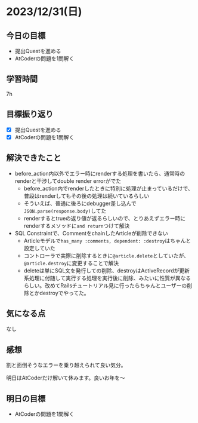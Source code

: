 # 2023/12/31(日)

## 今日の目標
* 提出Questを進める
* AtCoderの問題を1問解く

## 学習時間
7h

## 目標振り返り
* [x] 提出Questを進める
* [x] AtCoderの問題を1問解く

## 解決できたこと
- before_action内以外でエラー時にrenderする処理を書いたら、通常時のrenderと干渉してdouble render errorがでた
  - before_action内でrenderしたときに特別に処理が止まっているだけで、普段はrenderしてもその後の処理は続いているらしい
  - そういえば、普通に後ろにdebugger差し込んで`JSON.parse(response.body)`してた
  - renderするとtrueの返り値が返るらしいので、とりあえずエラー時にrenderするメソッドに`and return`つけて解決
- SQL Constraintで、CommentをchainしたArticleが削除できない
  - Articleモデルで`has_many :comments, dependent: :destroy`はちゃんと設定していた
  - コントローラで実際に削除するときに`@article.delete`としていたが、`@article.destroy`に変更することで解決
  - deleteは単にSQL文を発行しての削除、destroyはActiveRecordが更新系処理に付随して実行する処理を実行後に削除、みたいに性質が異なるらしい。改めてRailsチュートリアル見に行ったらちゃんとユーザーの削除とかdestroyでやってた。

## 気になる点
なし

## 感想
割と面倒そうなエラーを乗り越えられて良い気分。

明日はAtCoderだけ解いて休みます。良いお年を～

## 明日の目標
* AtCoderの問題を1問解く
